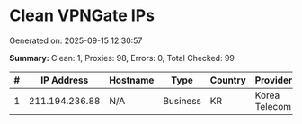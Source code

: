 # Clean VPNGate IPs
Generated on: 2025-09-15 12:30:57

**Summary:** Clean: 1, Proxies: 98, Errors: 0, Total Checked: 99

| # | IP Address | Hostname | Type | Country | Provider |
|---|------------|----------|------|---------|----------|
| 1 | 211.194.236.88 | N/A | Business | KR | Korea Telecom |
